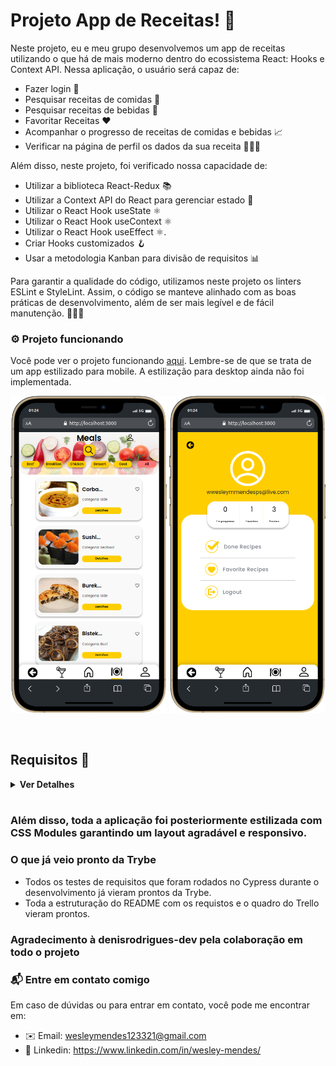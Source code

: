 # Projeto App de Receitas! 🍴 #

Neste projeto, eu e meu grupo desenvolvemos um app de receitas utilizando o que há de mais moderno dentro do ecossistema React: Hooks e Context API. Nessa aplicação, o usuário será capaz de:

- Fazer login 🔑
- Pesquisar receitas de comidas 🍔
- Pesquisar receitas de bebidas 🍹
- Favoritar Receitas ❤️
- Acompanhar o progresso de receitas de comidas e bebidas 📈
- Verificar na página de perfil os dados da sua receita 🧑🏻‍🍳


Além disso, neste projeto, foi verificado nossa capacidade de:
- Utilizar a biblioteca React-Redux 📚
- Utilizar a Context API do React para gerenciar estado 🔄
- Utilizar o React Hook useState ⚛️
- Utilizar o React Hook useContext ⚛️
- Utilizar o React Hook useEffect ⚛️.
- Criar Hooks customizados 🪝
- Usar a metodologia Kanban para divisão de requisitos 📊

Para garantir a qualidade do código, utilizamos neste projeto os linters ESLint e StyleLint. Assim, o código se manteve alinhado com as boas práticas de desenvolvimento, além de ser mais legível e de fácil manutenção. 👨🏻‍💻

### ⚙️ Projeto funcionando ###
Você pode ver o projeto funcionando <a href=“https://recipes-app-amber.vercel.app/“>aqui</a>. Lembre-se de que se trata de um app estilizado para mobile. A estilização para desktop ainda não foi implementada.

<img src="./src/assets/readmePics/homePageMeal.png" alt="homePageMeal.png" width="250"> <img src="./src/assets/readmePics/profilePage.png" alt="profilePage.png" width="250">

<br />

## Requisitos 📜 ##
<details>
  <summary><strong>Ver Detalhes</strong></summary>

## Tela de login
1 - Crie todos os elementos que devem respeitar os atributos descritos no protótipo para a tela de login
<br />
2 - Desenvolva a tela de maneira que a pessoa consiga escrever seu e-mail no input de email e sua senha no input de senha
<br />
3 - Desenvolva a tela de maneira que o formulário só seja válido após o preenchimento de um e-mail válido e de uma senha com mais de 6 caracteres
  <br />
4 - Após a submissão do formulário, salve no localStorage o e-mail da pessoa usuária na chave user<br />
  <br />
5 - Redirecione a pessoa usuária para a tela principal de receitas de comidas após a submissão e validação com sucesso do login
<br />

## Header
6 - Implemente o header de acordo com a necessidade de cada tela
<br />
7 - Redirecione a pessoa usuária para a tela de perfil ao clicar no botão de perfil
<br />
8 - Desenvolva o botão de busca que, ao ser clicado, permita a visualização da barra de busca ou a esconda
<br />

## Barra de busca – Header
9  - Implemente os elementos da barra de busca respeitando os atributos descritos no protótipo
<br />
10 - Implemente três radio buttons na barra de busca: Ingredient, Name e First letter
<br />
11 - Busque na API de comidas caso a pessoa esteja na página de comidas e na API de bebidas caso a pessoa esteja na de bebidas
<br />
12 - Redirecione a pessoa usuária para a tela de detalhes da receita caso apenas uma receita seja encontrada (o ID da receita deve constar na URL)
<br />
13 - Caso a busca retorne mais de uma receita, renderize as 12 primeiras encontradas e exiba a imagem e o nome de cada uma delas
<br />
14 - Exiba um alert caso nenhuma receita seja encontrada
<br />

## Menu inferior
15 - Implemente o menu inferior posicionando-o de forma fixa e contendo dois ícones: um para comidas e outro para bebidas
<br />
16 - Exiba o menu inferior apenas nas telas indicadas pelo protótipo
<br />
17 - Redirecione a pessoa usuária para a tela correta ao clicar em cada ícone no menu inferior
<br />

## Tela principal de receitas
18 - Carregue as 12 primeiras receitas de comidas ou bebidas, uma em cada card
<br />
19 - Implemente os botões de categoria para serem utilizados como filtro
<br />
20 - Implemente o filtro das receitas por meio da API ao clicar no filtro de categoria
<br />
21 - Implemente o filtro como um toggle, o qual, se for selecionado novamente, fará o app retornar as receitas sem nenhum filtro
<br />
22 - Redirecione a pessoa usuária para a tela de detalhes quando ela clicar no card (a rota da tela deve mudar e sua URL deve conter o ID da receita)
<br />

## Tela de detalhes de uma receita
23 - Realize uma request para a API passando o ID da receita que deve estar disponível nos parâmetros da URL
<br />
24 - Desenvolva a tela de modo que ela contenha uma imagem da receita, um título, a categoria da receita (em caso de comidas) e se é ou não alcoólica (em caso de bebidas), uma lista de ingredientes (com as quantidades e instruções necessárias), um vídeo do YouTube incorporado e recomendações
<br />
25 - Implemente as recomendações (para receitas de comida, a recomendação deverá ser bebida; já para as receitas de bebida, a recomendação deverá ser comida)
<br />
26 - Implemente os 6 cards de recomendação, mostrando apenas 2 deles (o scroll é horizontal, similar a um carousel)
<br />
27 - Desenvolva um botão de nome "Start Recipe", que deve ficar fixo na parte de baixo da tela o tempo todo
<br />
28 - Implemente a solução de forma que, caso a receita já tenha sido feita, o botão "Start Recipe" desapareça
<br />
29 - Implemente a solução de modo que, caso a receita tenha sido iniciada mas não finalizada, o texto do botão deve ser "Continue Recipe"
<br />
30 - Redirecione a pessoa usuária caso o botão Start Recipe seja clicado (nesse caso, a rota deve mudar para a tela de receita em progresso)
<br />
31 - Implemente um botão de compartilhar e um de favoritar a receita
<br />
32 - Implemente a solução de forma que, ao clicar no botão de compartilhar, o link de detalhes da receita seja copiado para o clipboard e uma mensagem avisando que ele foi copiado apareça na tela em uma tag HTML
<br />
33 - Salve as receitas favoritas no localStorage na chave favoriteRecipes
<br />
34 - Implemente o ícone do coração (favorito) de modo que ele fique preenchido caso a receita esteja favoritada e vazio caso contrário
<br />
35 - Implemente a lógica no botão de favoritar de modo que, caso ele seja clicado, o ícone de coração mude seu estado atual e, caso esteja preenchido, mude para vazio e vice-versa
<br />

## Tela de receita em progresso
36 - Desenvolva a tela de modo que ela contenha uma imagem da receita, um título, a categoria (em caso de comidas) e se é ou não alcoólico (em caso de bebidas), uma lista de ingredientes (com as quantidades e instruções necessárias)
<br />
37 - Desenvolva um checkbox para cada item da lista de ingredientes
<br />
38 - Implemente uma lógica que ao clicar no checkbox de um ingrediente, o nome dele deve ser "riscado" da lista
<br />
39 - Salve o estado do progresso, que deve ser mantido caso a pessoa atualize a página ou volte para a mesma receita
<br />
40 - Desenvolva a lógica de favoritar e compartilhar (a lógica da tela de detalhes de uma receita se aplica aqui)
<br />
41 - Implemente a solução de modo que o botão de finalizar receita (Finish Recipe) só esteja habilitado quando todos os ingredientes estiverem "checkados" (marcados)
<br />
42 - Redirecione a pessoa usuária após ela clicar no botão de finalizar receita (Finish Recipe) para a página de receitas feitas, cuja rota deve ser /done-recipes
<br />

## Tela de receitas feitas
43 - Implemente os elementos da tela de receitas feitas respeitando os atributos descritos no protótipo
<br />
44 - Desenvolva a tela de modo que, caso a receita do card seja uma comida, ela apresente: foto da receita, nome, categoria, nacionalidade, data em que a pessoa fez a receita, duas primeiras tags retornadas pela API e botão de compartilhar
<br />
45 - Desenvolva a tela de maneira que, caso a receita do card seja uma bebida, ela apresente: foto da receita, nome, se é alcoólica, data em que a pessoa fez a receita e botão de compartilhar
<br />
46 - Desenvolva a solução de modo que o botão de compartilhar copie a URL da tela de detalhes da receita para o clipboard
<br />
47 - Implemente 2 botões que filtram as receitas por comida ou bebida e um terceiro que remove todos os filtros
<br />
48 - Redirecione a pessoa usuária para a tela de detalhes da receita caso seja clicado na foto ou no nome da receita
<br />

## Tela de receitas favoritas
49 - Implemente os elementos da tela de receitas favoritas (cumulativo com os atributos em comum com a tela de receitas feitas) respeitando os atributos descritos no protótipo
<br />
50 - Desenvolva a tela de modo que, caso a receita do card seja uma comida, ela apresente: foto da receita, nome, categoria, nacionalidade, botão de compartilhar e botão de desfavoritar
<br />
51 - Desenvolva a tela de modo que, caso a receita do card seja uma bebida, ela apresente: foto da receita, nome, se é alcoólica ou não, botão de compartilhar e botão de desfavoritar
<br />
52 - Desenvolva a solução de modo que o botão de compartilhar copie a URL da tela de detalhes da receita para o clipboard
<br />
53 - Desenvolva a solução de modo que o botão de desfavoritar remova a receita da lista de receitas favoritas do localStorage e da tela
<br />
54 - Implemente dois botões que filtrem as receitas por comida ou bebida e um terceiro que remova todos os filtros
<br />
55 - Redirecione a pessoa usuária quando ela clicar na foto ou no nome da receita (nesse caso, a rota deve mudar para a tela de detalhes daquela receita)
<br />

## Tela de perfil
56 - Implemente os elementos da tela de perfil respeitando os atributos descritos no protótipo
<br />
57 - Implemente a solução de maneira que o e-mail da pessoa usuária esteja visível
<br />
58 - Implemente três botões: um de nome Done Recipes, um de nome Favorite Recipes e um de nome Logout
<br />
59 - Redirecione a pessoa usuária de modo que, ao clicar no botão de Done Recipes, a rota mude para a tela de receitas feitas
<br />
60 - Redirecione a pessoa usuária de modo que, ao clicar no botão de Favorite Recipes, a rota mude para a tela de receitas favoritas
<br />
61 - Redirecione a pessoa usuária de modo que, ao clicar no botão Logout, o localStorage seja limpo e a rota mude para a tela de login
<br />
</details>

<br />

### Além disso, toda a aplicação foi posteriormente estilizada com CSS Modules garantindo um layout agradável e responsivo. ###

### O que já veio pronto da Trybe ###
- Todos os testes de requisitos que foram rodados no Cypress durante o desenvolvimento já vieram prontos da Trybe.
- Toda a estruturação do README com os requistos e o quadro do Trello vieram prontos.

### Agradecimento à denisrodrigues-dev pela colaboração em todo o projeto

### 📬 Entre em contato comigo ###
Em caso de dúvidas ou para entrar em contato, você pode me encontrar em:

- ✉️ Email: wesleymendes123321@gmail.com
- 🔗 Linkedin: https://www.linkedin.com/in/wesley-mendes/
